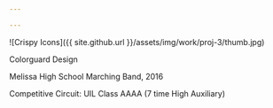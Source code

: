 ```yaml
---

---
```


![Crispy Icons]({{ site.github.url }}/assets/img/work/proj-3/thumb.jpg)

Colorguard Design

Melissa High School Marching Band, 2016

Competitive Circuit: UIL Class AAAA (7 time High Auxiliary)
